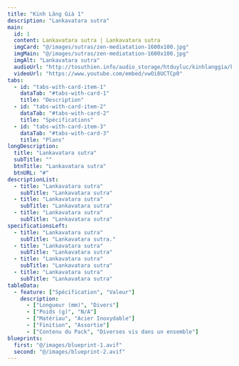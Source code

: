 ```yaml
---
title: "Kinh Lăng Già 1"
description: "Lankavatara sutra"
main:
  id: 1
  content: Lankavatara sutra | Lankavatara sutra
  imgCard: "@/images/sutras/zen-mediatation-1600x100.jpg"
  imgMain: "@/images/sutras/zen-mediatation-1600x100.jpg"
  imgAlt: "Lankavatara sutra"
  audioUrl: "http://tosuthien.info/audio_storage/htduyluc/kinhlanggia/kinh%20lang%20gia%201.mp3"
  videoUrl: "https://www.youtube.com/embed/vwOi8UCTCp0"
tabs:
  - id: "tabs-with-card-item-1"
    dataTab: "#tabs-with-card-1"
    title: "Description"
  - id: "tabs-with-card-item-2"
    dataTab: "#tabs-with-card-2"
    title: "Spécifications"
  - id: "tabs-with-card-item-3"
    dataTab: "#tabs-with-card-3"
    title: "Plans"
longDescription:
  title: "Lankavatara sutra"
  subTitle: ""
  btnTitle: "Lankavatara sutra"
  btnURL: "#"
descriptionList:
  - title: "Lankavatara sutra"
    subTitle: "Lankavatara sutra"
  - title: "Lankavatara sutra"
    subTitle: "Lankavatara sutra"
  - title: "Lankavatara sutra"
    subTitle: "Lankavatara sutra"
specificationsLeft:
  - title: "Lankavatara sutra"
    subTitle: "Lankavatara sutra."
  - title: "Lankavatara sutra"
    subTitle: "Lankavatara sutra"
  - title: "Lankavatara sutra"
    subTitle: "Lankavatara sutra"
  - title: "Lankavatara sutra"
    subTitle: "Lankavatara sutra"
tableData:
  - feature: ["Spécification", "Valeur"]
    description:
      - ["Longueur (mm)", "Divers"]
      - ["Poids (g)", "N/A"]
      - ["Matériau", "Acier Inoxydable"]
      - ["Finition", "Assortie"]
      - ["Contenu du Pack", "Diverses vis dans un ensemble"]
blueprints:
  first: "@/images/blueprint-1.avif"
  second: "@/images/blueprint-2.avif"
---
```

